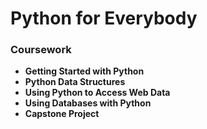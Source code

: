# Python for Everybody

### Coursework

- **Getting Started with Python**
- **Python Data Structures**
- **Using Python to Access Web Data**
- **Using Databases with Python**
- **Capstone Project**






